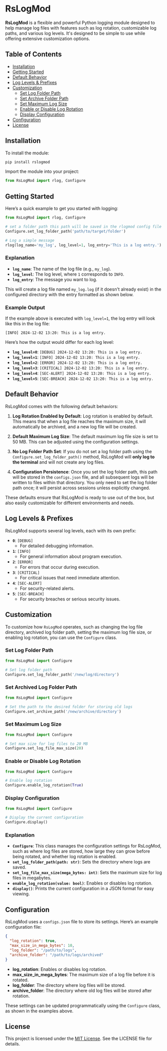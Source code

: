 # RsLogMod

**RsLogMod** is a flexible and powerful Python logging module designed to help manage log files with features such as log rotation, customizable log paths, and various log levels. It's designed to be simple to use while offering extensive customization options.

## Table of Contents

- [Installation](#installation)
- [Getting Started](#getting-started)
- [Default Behavior](#default-behavior)
- [Log Levels & Prefixes](#log-levels--prefixes)
- [Customization](#customization)
  - [Set Log Folder Path](#set-log-folder-path)
  - [Set Archive Folder Path](#set-archived-log-folder-path)
  - [Set Maximum Log Size](#set-maximum-log-size)
  - [Enable or Disable Log Rotation](#enable-or-disable-log-rotation)
  - [Display Configuration](#display-configuration)
- [Configuration](#configuration)
- [License](#license)

## Installation

To install the module:

```bash
pip install rslogmod
```

Import the module into your project:

```python
from RsLogMod import rlog, Configure
```

## Getting Started

Here’s a quick example to get you started with logging:

```python
from RsLogMod import rlog, Configure

# set a folder path this path will be saved in the rlogmod config file so this only needs to be done once
Configure.set_log_folder_path('path/to/target/folder')

# Log a simple message
rlog(log_name='my_log', log_level=1, log_entry='This is a log entry.')
```

### Explanation

- **`log_name`**: The name of the log file (e.g., `my_log`).
- **`log_level`**: The log level, where `1` corresponds to `INFO`.
- **`log_entry`**: The message you want to log.

This will create a log file named `my_log.log` (if it doesn't already exist) in the configured directory with the entry formatted as shown below.

### Example Output

If the example above is executed with `log_level=1`, the log entry will look like this in the log file:

```
[INFO] 2024-12-02 13:20: This is a log entry.
```

Here’s how the output would differ for each log level:

- **`log_level=0`**: `[DEBUG] 2024-12-02 13:20: This is a log entry.`
- **`log_level=1`**: `[INFO] 2024-12-02 13:20: This is a log entry.`
- **`log_level=2`**: `[ERROR] 2024-12-02 13:20: This is a log entry.`
- **`log_level=3`**: `[CRITICAL] 2024-12-02 13:20: This is a log entry.`
- **`log_level=4`**: `[SEC-ALERT] 2024-12-02 13:20: This is a log entry.`
- **`log_level=5`**: `[SEC-BREACH] 2024-12-02 13:20: This is a log entry.`

## Default Behavior

RsLogMod comes with the following default behaviors:

1. **Log Rotation Enabled by Default**: Log rotation is enabled by default. This means that when a log file reaches the maximum size, it will automatically be archived, and a new log file will be created.

2. **Default Maximum Log Size**: The default maximum log file size is set to 50 MB. This can be adjusted using the configuration settings.

3. **No Log Folder Path Set**: If you do not set a log folder path using the `Configure.set_log_folder_path()` method, RsLogMod will **only log to the terminal** and will not create any log files. 

4. **Configuration Persistence**: Once you set the log folder path, this path will be stored in the `configs.json` file, and all subsequent logs will be written to files within that directory. You only need to set the log folder path once; it will persist across sessions unless explicitly changed.

These defaults ensure that RsLogMod is ready to use out of the box, but also easily customizable for different environments and needs.

## Log Levels & Prefixes

RsLogMod supports several log levels, each with its own prefix:

- **`0`**: `[DEBUG]`  
  - For detailed debugging information.
- **`1`**: `[INFO]`  
  - For general information about program execution.
- **`2`**: `[ERROR]`  
  - For errors that occur during execution.
- **`3`**: `[CRITICAL]`  
  - For critical issues that need immediate attention.
- **`4`**: `[SEC-ALERT]`  
  - For security-related alerts.
- **`5`**: `[SEC-BREACH]`  
  - For security breaches or serious security issues.

## Customization

To customize how `RsLogMod` operates, such as changing the log file directory, archived log folder path, setting the maximum log file size, or enabling log rotation, you can use the `Configure` class.

### Set Log Folder Path

```python
from RsLogMod import Configure

# Set log folder path
Configure.set_log_folder_path('/new/log/directory')
```

### Set Archived Log Folder Path


```python
from RsLogMod import Configure

# Set the path to the desired folder for storing old logs
Configure.set_archive_path('/new/archive/directory')
```

### Set Maximum Log Size

```python
from RsLogMod import Configure

# Set max size for log files to 20 MB
Configure.set_log_file_max_size(20)
```

### Enable or Disable Log Rotation

```python
from RsLogMod import Configure

# Enable log rotation
Configure.enable_log_rotation(True)
```

### Display Configuration

```python
from RsLogMod import Configure

# Display the current configuration
Configure.display()
```

### Explanation

- **`Configure`**: This class manages the configuration settings for RsLogMod, such as where log files are stored, how large they can grow before being rotated, and whether log rotation is enabled.
- **`set_log_folder_path(path: str)`**: Sets the directory where logs are saved.
- **`set_log_file_max_size(mega_bytes: int)`**: Sets the maximum size for log files in megabytes.
- **`enable_log_rotation(value: bool)`**: Enables or disables log rotation.
- **`display()`**: Prints the current configuration in a JSON format for easy viewing.

## Configuration

RsLogMod uses a `configs.json` file to store its settings. Here’s an example configuration file:

```json
{
  "log_rotation": true,
  "max_size_in_mega_bytes": 10,
  "log_folder": "/path/to/logs",
  "archive_folder": "/path/to/logs/archived"
}
```

- **log_rotation**: Enables or disables log rotation.
- **max_size_in_mega_bytes**: The maximum size of a log file before it is rotated.
- **log_folder**: The directory where log files will be stored.
- **archive_folder**: The directory where old log files will be stored after rotation.

These settings can be updated programmatically using the `Configure` class, as shown in the examples above.

## License

This project is licensed under the [MIT License](https://github.com/D-3-X/Rodent-REPO/blob/main/licenses/MIT_License.txt). See the LICENSE file for details.